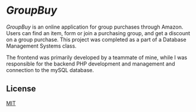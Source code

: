 # _GroupBuy_
_GroupBuy_ is an online application for group purchases through Amazon. Users can find an item, form or join a purchasing group, and get a discount on a group purchase.
This project was completed as a part of a Database Management Systems class.

The frontend was primarily developed by a teammate of mine, while I was responsible for the backend PHP development and management and connection to the mySQL database.

## License
[MIT](https://choosealicense.com/licenses/mit/)
